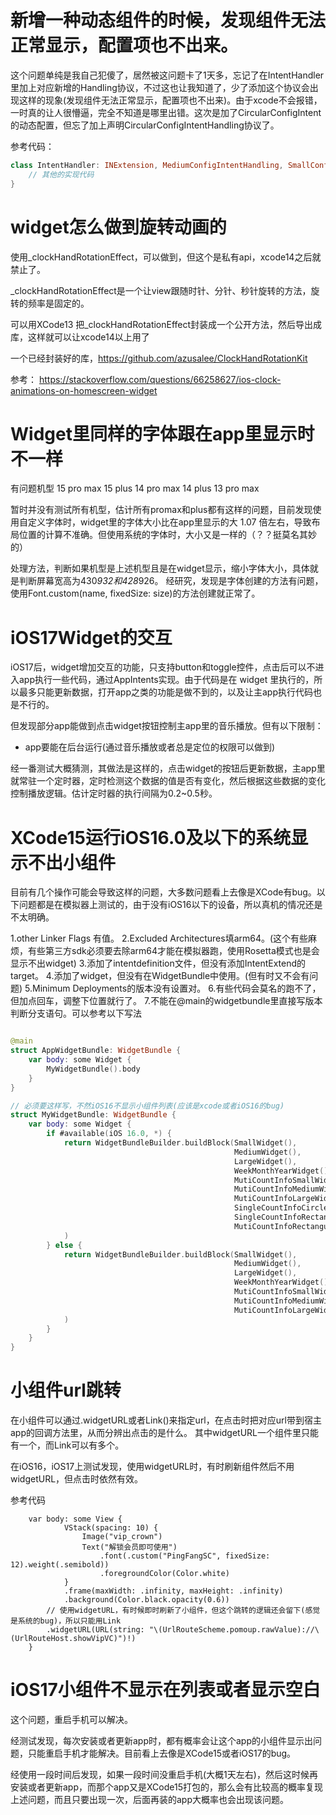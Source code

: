 # 新增一种动态组件的时候，发现组件无法正常显示，配置项也不出来。

这个问题单纯是我自己犯傻了，居然被这问题卡了1天多，忘记了在IntentHandler里加上对应新增的Handling协议，不过这也让我知道了，少了添加这个协议会出现这样的现象(发现组件无法正常显示，配置项也不出来)。由于xcode不会报错，一时真的让人很懵逼，完全不知道是哪里出错。这次是加了CircularConfigIntent的动态配置，但忘了加上声明CircularConfigIntentHandling协议了。

参考代码：

```swift
class IntentHandler: INExtension, MediumConfigIntentHandling, SmallConfigIntentHandling, LargeConfigIntentHandling, CircularConfigIntentHandling {
    // 其他的实现代码
}
```

# widget怎么做到旋转动画的

使用_clockHandRotationEffect，可以做到，但这个是私有api，xcode14之后就禁止了。

_clockHandRotationEffect是一个让view跟随时针、分针、秒针旋转的方法，旋转的频率是固定的。

可以用XCode13 把_clockHandRotationEffect封装成一个公开方法，然后导出成库，这样就可以让xcode14以上用了

一个已经封装好的库，https://github.com/azusalee/ClockHandRotationKit

参考：
https://stackoverflow.com/questions/66258627/ios-clock-animations-on-homescreen-widget

# Widget里同样的字体跟在app里显示时不一样

有问题机型
15 pro max
15 plus
14 pro max
14 plus
13 pro max

暂时并没有测试所有机型，估计所有promax和plus都有这样的问题，目前发现使用自定义字体时，widget里的字体大小比在app里显示的大 1.07 倍左右，导致布局位置的计算不准确。但使用系统的字体时，大小又是一样的（？？挺莫名其妙的）

处理方法，判断如果机型是上述机型且是在widget显示，缩小字体大小，具体就是判断屏幕宽高为430*932和428*926。
经研究，发现是字体创建的方法有问题，使用Font.custom(name, fixedSize: size)的方法创建就正常了。

# iOS17Widget的交互

iOS17后，widget增加交互的功能，只支持button和toggle控件，点击后可以不进入app执行一些代码，通过AppIntents实现。由于代码是在 widget 里执行的，所以最多只能更新数据，打开app之类的功能是做不到的，以及让主app执行代码也是不行的。

但发现部分app能做到点击widget按钮控制主app里的音乐播放。但有以下限制：

- app要能在后台运行(通过音乐播放或者总是定位的权限可以做到)

经一番测试大概猜测，其做法是这样的，点击widget的按钮后更新数据，主app里就常驻一个定时器，定时检测这个数据的值是否有变化，然后根据这些数据的变化控制播放逻辑。估计定时器的执行间隔为0.2~0.5秒。

# XCode15运行iOS16.0及以下的系统显示不出小组件

目前有几个操作可能会导致这样的问题，大多数问题看上去像是XCode有bug。以下问题都是在模拟器上测试的，由于没有iOS16以下的设备，所以真机的情况还是不太明确。

1.other Linker Flags 有值。
2.Excluded Architectures填arm64。(这个有些麻烦，有些第三方sdk必须要去除arm64才能在模拟器跑，使用Rosetta模式也是会显示不出widget)
3.添加了intentdefinition文件，但没有添加IntentExtend的target。
4.添加了widget，但没有在WidgetBundle中使用。(但有时又不会有问题)
5.Minimum Deployments的版本没有设置对。
6.有些代码会莫名的跑不了，但加点回车，调整下位置就行了。
7.不能在@main的widgetbundle里直接写版本判断分支语句。可以参考以下写法

```swift

@main
struct AppWidgetBundle: WidgetBundle {
    var body: some Widget {
        MyWidgetBundle().body
    }
}

// 必须要这样写，不然iOS16不显示小组件列表(应该是xcode或者iOS16的bug)
struct MyWidgetBundle: WidgetBundle {
    var body: some Widget {
        if #available(iOS 16.0, *) {
            return WidgetBundleBuilder.buildBlock(SmallWidget(),
                                                  MediumWidget(),
                                                  LargeWidget(),
                                                  WeekMonthYearWidget(),
                                                  MutiCountInfoSmallWidget(),
                                                  MutiCountInfoMediumWidget(),
                                                  MutiCountInfoLargeWidget(),
                                                  SingleCountInfoCircleWidget(),
                                                  SingleCountInfoRectangularWidget(),
                                                  MutiCountInfoRectangularWidget()
            )
        } else {
            return WidgetBundleBuilder.buildBlock(SmallWidget(),
                                                  MediumWidget(),
                                                  LargeWidget(),
                                                  WeekMonthYearWidget(),
                                                  MutiCountInfoSmallWidget(),
                                                  MutiCountInfoMediumWidget(),
                                                  MutiCountInfoLargeWidget()
            )
        }
    }
}
```

# 小组件url跳转

在小组件可以通过.widgetURL或者Link()来指定url，在点击时把对应url带到宿主app的回调方法里，从而分辨出点击的是什么。
其中widgetURL一个组件里只能有一个，而Link可以有多个。

在iOS16，iOS17上测试发现，使用widgetURL时，有时刷新组件然后不用widgetURL，但点击时依然有效。

参考代码

```
    var body: some View {
            VStack(spacing: 10) {
                Image("vip_crown")
                Text("解锁会员即可使用")
                    .font(.custom("PingFangSC", fixedSize: 12).weight(.semibold))
                    .foregroundColor(Color.white)
            }
            .frame(maxWidth: .infinity, maxHeight: .infinity)
            .background(Color.black.opacity(0.6))
        // 使用widgetURL，有时候即时刷新了小组件，但这个跳转的逻辑还会留下(感觉是系统的bug)，所以只能用Link
        .widgetURL(URL(string: "\(UrlRouteScheme.pomoup.rawValue)://\(UrlRouteHost.showVipVC)")!)
    }
```

# iOS17小组件不显示在列表或者显示空白

这个问题，重启手机可以解决。

经测试发现，每次安装或者更新app时，都有概率会让这个app的小组件显示出问题，只能重启手机才能解决。目前看上去像是XCode15或者iOS17的bug。

经使用一段时间后发现，如果一段时间没重启手机(大概1天左右)，然后这时候再安装或者更新app，而那个app又是XCode15打包的，那么会有比较高的概率复现上述问题，而且只要出现一次，后面再装的app大概率也会出现该问题。
